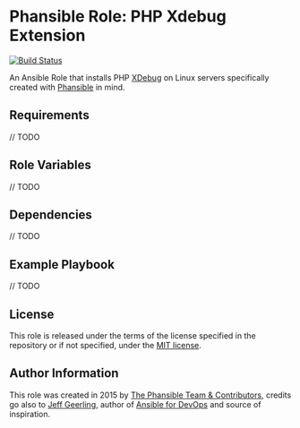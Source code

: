 # Phansible Role: PHP Xdebug Extension

[![Build Status](https://travis-ci.org/phansible/role-php-xdebug.svg?branch=master)](https://travis-ci.org/phansible/role-php-xdebug)

An Ansible Role that installs PHP [XDebug](http://xdebug.org/) on Linux servers specifically created with [Phansible](http://phansible.com/) in mind.

## Requirements

// TODO

## Role Variables

// TODO

## Dependencies

// TODO

## Example Playbook

// TODO

## License

This role is released under the terms of the license specified in the repository or if not specified, under the [MIT license](https://raw.githubusercontent.com/phansible/role-php-xdebug/master/LICENSE).

## Author Information

This role was created in 2015 by [The Phansible Team & Contributors](https://github.com/phansible/role-php-xdebug/graphs/contributors), credits go also to [Jeff Geerling](http://jeffgeerling.com/), author of [Ansible for DevOps](http://ansiblefordevops.com/) and source of inspiration.
